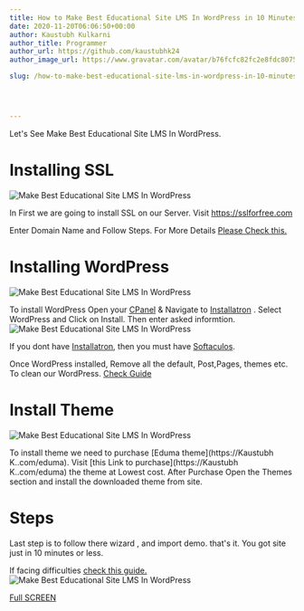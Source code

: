 ```yaml
---
title: How to Make Best Educational Site LMS In WordPress in 10 Minutes?
date: 2020-11-20T06:06:50+00:00
author: Kaustubh Kulkarni
author_title: Programmer
author_url: https://github.com/kaustubhk24
author_image_url: https://www.gravatar.com/avatar/b76fcfc82fc2e8fdc8075636f1735f61?s=200

slug: /how-to-make-best-educational-site-lms-in-wordpress-in-10-minutes/




---
```

Let's See Make Best Educational Site LMS In WordPress.

# Installing SSL
![Make Best Educational Site LMS In WordPress](https://kaustubhk24.netlify.app/imgs/wp-content/uploads/2020/11/image-11-1024x460.png) 

In First we are going to install SSL on our Server. Visit <https://sslforfree.com>

Enter Domain Name and Follow Steps. For More Details [Please Check this.](#video)

# Installing WordPress
![Make Best Educational Site LMS In WordPress](https://kaustubhk24.netlify.app/imgs/wp-content/uploads/2020/11/image-12.png) 

To install WordPress Open your [CPanel](https://en.wikipedia.org/wiki/CPANEL) & Navigate to [Installatron](https://en.wikipedia.org/wiki/Installatron) . Select WordPress and Click on Install. Then enter asked informtion.
![Make Best Educational Site LMS In WordPress](https://kaustubhk24.netlify.app/imgs/wp-content/uploads/2020/11/image-13-1024x407.png) 

If you dont have [Installatron](https://en.wikipedia.org/wiki/Installatron), then you must have [Softaculos](https://en.wikipedia.org/wiki/Softaculos).

Once WordPress installed, Remove all the default, Post,Pages, themes etc. To clean our WordPress. [Check Guide](#video)

# Install Theme
![Make Best Educational Site LMS In WordPress](https://kaustubhk24.netlify.app/imgs/wp-content/uploads/2020/11/image-14-1024x349.png) 

To install theme we need to purchase [Eduma theme](https://Kaustubh K..com/eduma). Visit [this Link to purchase](https://Kaustubh K..com/eduma) the theme at Lowest cost. After Purchase Open the Themes section and install the downloaded theme from site.

# Steps

Last step is to follow there wizard , and import demo. that's it. You got site just in 10 minutes or less.

If facing difficulties [check this guide.](#video)
![Make Best Educational Site LMS In WordPress](https://kaustubhk24.netlify.app/imgs/wp-content/uploads/2020/11/image-15-1024x405.png) 





[Full SCREEN](https://www.youtube.com/watch?v=Ko5hZ5gC7k8&ab_channel=ProgrammingHelp)

